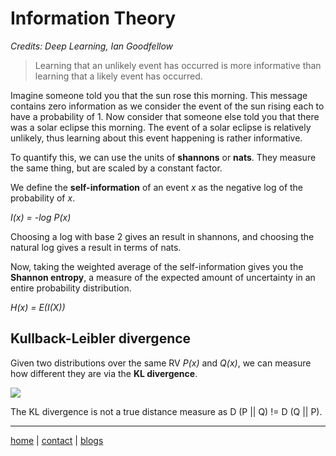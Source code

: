 # Information Theory

*Credits: Deep Learning, Ian Goodfellow*

> Learning that an unlikely event has occurred is more informative than learning that a likely event has occurred.

Imagine someone told you that the sun rose this morning. This message contains zero information as we consider the event of the sun rising each to have a probability of 1. Now consider that someone else told you that there was a solar eclipse this morning. The event of a solar eclipse is relatively unlikely, thus learning about this event happening is rather informative.

To quantify this, we can use the units of **shannons** or **nats**. They measure the same thing, but are scaled by a constant factor.

We define the **self-information** of an event *x* as the negative log of the probability of *x*.

*I(x) = -log P(x)*

Choosing a log with base 2 gives an result in shannons, and choosing the natural log gives a result in terms of nats.

Now, taking the weighted average of the self-information gives you the **Shannon entropy**, a measure of the expected amount of uncertainty in an entire probability distribution.

*H(x) = E(I(X))*

## Kullback-Leibler divergence

Given two distributions over the same RV *P(x)* and *Q(x)*, we can measure how different they are via the **KL divergence**. 

![](https://i.imgur.com/cpYL0Jc.png)

The KL divergence is not a true distance measure as D (P || Q) != D (Q || P).

---

[home](/index.html) | [contact](/contact.html) | [blogs](/blogs/index.html)